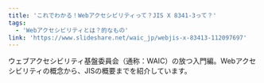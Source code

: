 ```yaml
---
title: 'これでわかる！Webアクセシビリティって？JIS X 8341-3って？'
tags:
  - 'Webアクセシビリティとは？的なもの'
link: 'https://www.slideshare.net/waic_jp/webjis-x-83413-112097697'
---
```


ウェブアクセシビリティ基盤委員会（通称：WAIC）の放つ入門編。Webアクセシビリティの概念から、JISの概要までを紹介しています。
